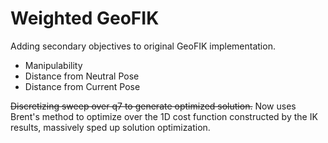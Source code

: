 # Weighted GeoFIK

Adding secondary objectives to original GeoFIK implementation.
- Manipulability
- Distance from Neutral Pose
- Distance from Current Pose

~~Discretizing sweep over q7 to generate optimized solution.~~
Now uses Brent's method to optimize over the 1D cost function constructed by the IK results, massively sped up solution optimization.